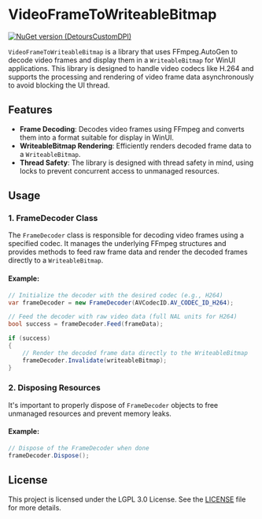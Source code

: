 # VideoFrameToWriteableBitmap
[![NuGet version (DetoursCustomDPI)](https://img.shields.io/nuget/v/DetoursCustomDPI.svg?style=flat-square)](https://www.nuget.org/packages/DetoursCustomDPI/)

`VideoFrameToWriteableBitmap` is a library that uses FFmpeg.AutoGen to decode video frames and display them in a `WriteableBitmap` for WinUI applications. This library is designed to handle video codecs like H.264 and supports the processing and rendering of video frame data asynchronously to avoid blocking the UI thread.

## Features

- **Frame Decoding**: Decodes video frames using FFmpeg and converts them into a format suitable for display in WinUI.
- **WriteableBitmap Rendering**: Efficiently renders decoded frame data to a `WriteableBitmap`.
- **Thread Safety**: The library is designed with thread safety in mind, using locks to prevent concurrent access to unmanaged resources.

## Usage

### 1. FrameDecoder Class

The `FrameDecoder` class is responsible for decoding video frames using a specified codec. It manages the underlying FFmpeg structures and provides methods to feed raw frame data and render the decoded frames directly to a `WriteableBitmap`.

#### Example:
```csharp
// Initialize the decoder with the desired codec (e.g., H264)
var frameDecoder = new FrameDecoder(AVCodecID.AV_CODEC_ID_H264);

// Feed the decoder with raw video data (full NAL units for H264)
bool success = frameDecoder.Feed(frameData);

if (success)
{
    // Render the decoded frame data directly to the WriteableBitmap
    frameDecoder.Invalidate(writeableBitmap);
}
```

### 2. Disposing Resources

It's important to properly dispose of `FrameDecoder` objects to free unmanaged resources and prevent memory leaks.

#### Example:
```csharp
// Dispose of the FrameDecoder when done
frameDecoder.Dispose();
```

## License

This project is licensed under the LGPL 3.0 License. See the [LICENSE](LICENSE.txt) file for more details.
